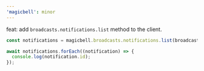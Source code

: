 ```yaml
---
'magicbell': minor
---
```


feat: add `broadcasts.notifications.list` method to the client.

```ts
const notifications = magicbell.broadcasts.notifications.list(broadcastId, { per_page: 10 });

await notifications.forEach((notification) => {
  console.log(notification.id);
});
```
